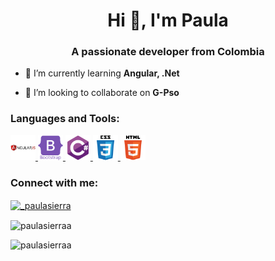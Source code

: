 <h1 align="center">Hi 👋, I'm Paula</h1>
<h3 align="center">A passionate developer from Colombia</h3>


- 🌱 I’m currently learning **Angular, .Net**

- 👯 I’m looking to collaborate on **G-Pso**


<h3 align="left">Languages and Tools:</h3>
<p align="left"> <a href="https://angular.io" target="_blank"> <img src="https://raw.githubusercontent.com/devicons/devicon/master/icons/angularjs/angularjs-original-wordmark.svg" alt="angularjs" width="40" height="40"/> </a> <a href="https://getbootstrap.com" target="_blank"> <img src="https://raw.githubusercontent.com/devicons/devicon/master/icons/bootstrap/bootstrap-plain-wordmark.svg" alt="bootstrap" width="40" height="40"/> </a> <a href="https://www.w3schools.com/cs/" target="_blank"> <img src="https://raw.githubusercontent.com/devicons/devicon/master/icons/csharp/csharp-original.svg" alt="csharp" width="40" height="40"/> </a> <a href="https://www.w3schools.com/css/" target="_blank"> <img src="https://raw.githubusercontent.com/devicons/devicon/master/icons/css3/css3-original-wordmark.svg" alt="css3" width="40" height="40"/> </a> <a href="https://www.w3.org/html/" target="_blank"> <img src="https://raw.githubusercontent.com/devicons/devicon/master/icons/html5/html5-original-wordmark.svg" alt="html5" width="40" height="40"/> </a> </a></p>

<h3 align="left">Connect with me:</h3>
<p align="left">
<a href="https://instagram.com/_paulasierra" target="blank"><img align="center" src="https://cdn.jsdelivr.net/npm/simple-icons@3.0.1/icons/instagram.svg" alt="_paulasierra" height="30" width="40" /></a>
</p>


<p><img align="center" src="https://github-readme-stats.vercel.app/api/top-langs?username=paulasierraa&show_icons=true&theme=dark&locale=en&layout=compact" alt="paulasierraa" /></p>

<p align="left"> <img src="https://komarev.com/ghpvc/?username=paulasierraa&label=Profile%20views&color=e86da5&style=flat" alt="paulasierraa" /> </p>

